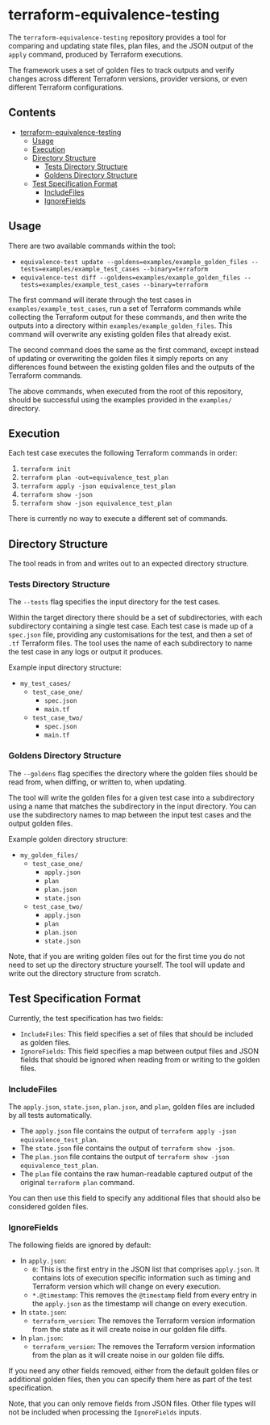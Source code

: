 # terraform-equivalence-testing

The `terraform-equivalence-testing` repository provides a tool for comparing and
updating state files, plan files, and the JSON output of the `apply` command, produced by Terraform 
executions.

The framework uses a set of golden files to track outputs and verify changes
across different Terraform versions, provider versions, or even different 
Terraform configurations.

## Contents

- [terraform-equivalence-testing](#terraform-equivalence-testing)
  - [Usage](#usage)
  - [Execution](#execution)
  - [Directory Structure](#directory-structure)
    - [Tests Directory Structure](#tests-directory-structure)
    - [Goldens Directory Structure](#goldens-directory-structure)
  - [Test Specification Format](#test-specification-format)
    - [IncludeFiles](#includefiles)
    - [IgnoreFields](#ignorefields)

## Usage

There are two available commands within the tool:

- `equivalence-test update --goldens=examples/example_golden_files --tests=examples/example_test_cases --binary=terraform`
- `equivalence-test diff --goldens=examples/example_golden_files --tests=examples/example_test_cases --binary=terraform`

The first command will iterate through the test cases in 
`examples/example_test_cases`, run a set of Terraform commands while collecting
the Terraform output for these commands, and then write the outputs into a
directory within `examples/example_golden_files`. This command will overwrite 
any existing golden files that already exist.

The second command does the same as the first command, except instead of 
updating or overwriting the golden files it simply reports on any differences
found between the existing golden files and the outputs of the Terraform 
commands.

The above commands, when executed from the root of this repository, should be
successful using the examples provided in the `examples/` directory.

## Execution

Each test case executes the following Terraform commands in order:

1. `terraform init`
2. `terraform plan -out=equivalence_test_plan`
3. `terraform apply -json equivalence_test_plan`
4. `terraform show -json`
5. `terraform show -json equivalence_test_plan`

There is currently no way to execute a different set of commands.

## Directory Structure

The tool reads in from and writes out to an expected directory structure. 

### Tests Directory Structure

The `--tests` flag specifies the input directory for the test cases.

Within the target directory there should be a set of subdirectories, with each 
subdirectory containing a single test case. Each test case is made up of a 
`spec.json` file, providing any customisations for the test, and then a set of
`.tf` Terraform files. The tool uses the name of each subdirectory to name the 
test case in any logs or output it produces.

Example input directory structure:

- `my_test_cases/`
  - `test_case_one/`
    - `spec.json`
    - `main.tf`
  - `test_case_two/`
    - `spec.json`
    - `main.tf`

### Goldens Directory Structure

The `--goldens` flag specifies the directory where the golden files should be
read from, when diffing, or written to, when updating.

The tool will write the golden files for a given test case into a subdirectory
using a name that matches the subdirectory in the input directory. You can use 
the subdirectory names to map between the input test cases and the output golden
files.

Example golden directory structure:

- `my_golden_files/`
  - `test_case_one/`
    - `apply.json`
    - `plan`
    - `plan.json`
    - `state.json`
  - `test_case_two/`
      - `apply.json`
      - `plan`
      - `plan.json`
      - `state.json`

Note, that if you are writing golden files out for the first time you do not 
need to set up the directory structure yourself. The tool will update and write 
out the directory structure from scratch.

## Test Specification Format

Currently, the test specification has two fields:

- `IncludeFiles`: This field specifies a set of files that should be included as 
                  golden files.
- `IgnoreFields`: This field specifies a map between output files and JSON 
                  fields that should be ignored when reading from or writing to 
                  the golden files.

### IncludeFiles

The `apply.json`, `state.json`, `plan.json`, and `plan`, golden files are 
included by all tests automatically.

- The `apply.json` file contains the output of 
  `terraform apply -json equivalence_test_plan`.
- The `state.json` file contains the output of `terraform show -json`.
- The `plan.json` file contains the output of
  `terraform show -json equivalence_test_plan`.
- The `plan` file contains the raw human-readable captured output of the 
  original `terraform plan` command.

You can then use this field to specify any additional files that should also be 
considered golden files.

### IgnoreFields

The following fields are ignored by default:

- In `apply.json`:
  - `0`: This is the first entry in the JSON list that comprises `apply.json`.
         It contains lots of execution specific information such as timing and 
         Terraform version which will change on every execution.
  - `*.@timestamp`: This removes the `@timestamp` field from every entry in the 
                    `apply.json` as the timestamp will change on every 
                    execution.
- In `state.json`:
  - `terraform_version`: The removes the Terraform version information from the 
                         state as it will create noise in our golden file diffs.
- In `plan.json`:
  - `terraform_version`: The removes the Terraform version information from the
                         plan as it will create noise in our golden file diffs.

If you need any other fields removed, either from the default golden files or
additional golden files, then you can specify them here as part of the test
specification.

Note, that you can only remove fields from JSON files. Other file types will not
be included when processing the `IgnoreFields` inputs.